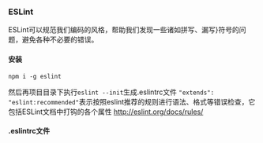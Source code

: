 ### ESLint
  ESLint可以规范我们编码的风格，帮助我们发现一些诸如拼写、漏写}符号的问题，避免各种不必要的错误。
#### 安装
  ```
  npm i -g eslint
  ```
  然后再项目目录下执行`eslint --init`生成.eslintrc文件
  `"extends": "eslint:recommended"`表示按照eslint推荐的规则进行语法、格式等错误检查，它包括ESLint文档中打钩的各个属性
  http://eslint.org/docs/rules/
#### .eslintrc文件
  
